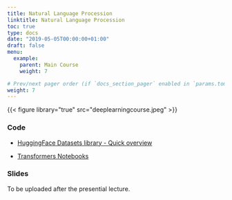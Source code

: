 ```yaml
---
title: Natural Language Procession
linktitle: Natural Language Procession
toc: true
type: docs
date: "2019-05-05T00:00:00+01:00"
draft: false
menu:
  example:
    parent: Main Course
    weight: 7

# Prev/next pager order (if `docs_section_pager` enabled in `params.toml`)
weight: 7
---
```


{{< figure library="true" src="deeplearningcourse.jpeg" >}}

### Code

* [HuggingFace Datasets library - Quick overview](https://githubtocolab.com/huggingface/datasets/blob/master/notebooks/Overview.ipynb)

* [Transformers Notebooks](https://githubtocolab.com/huggingface/transformers/tree/master/notebooks)

### Slides

To be uploaded after the presential lecture.
